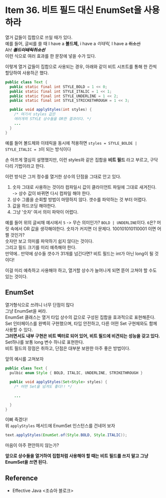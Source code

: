 # Item 36. 비트 필드 대신 EnumSet을 사용하라
열거 값들이 집합으로 쓰일 때가 있다. <br>
예를 들어, 글씨를 쓸 때 I have a **볼드체,** i have a *이테릭,* I have a ~~취소선~~ <br>
Ah! ***~~볼드이테릭취소선~~*** <br>
이런 식으로 여러 효과를 한 문장에 넣을 수가 있다. <br>

이렇게 열거 값들이 집합으로 사용되는 경우, 아래와 같이 비트 시프트를 통해 한 칸씩 할당하여 사용하곤 했다.

```java
public class Text {
  public static final int STYLE_BOLD = 1 << 0;
  public static final int STYLE_ITALIC = 1 << 1;
  public static final int STYLE_UNDERLINE = 1 << 2;
  public static final int STYLE_STRICKETHROUGH = 1 << 3;

  public void applyStyles(int styles) {
    /* 여기서 styles 값은
    여러개의 STYLE 상수들을 OR한 결과이다. */
    ...
  }
}
```
예를 들어 볼드체와 이테릭을 동시에 적용하면 `styles = STYLE_BOLDE | STYLE_ITALIC = 3`이 되는 방식이다 <br>

손 아프게 열심히 설명했지만, 이런 styles와 같은 집합을 **비트 필드** 라고 부르고, 구닥다리 기법이라고 한다. <br>

이런 방식은 그저 정수를 열거한 상수의 단점을 그대로 안고 있다. <br> 
1. 숫자 그대로 사용하는 것이라 컴파일시 값이 클라이언트 파일에 그대로 새겨진다. <br> -> 상수 값이 바뀌면 다시 컴파일 해야 한다. 
2. 상수 그룹을 순회할 방법이 마땅하지 않다. 갯수를 파악하는 것 부터 어렵다.
3. 값을 하드코딩 해야한다.
4. 그냥 '숫자' 여서 의미 파악이 어렵다.

예를 들어 위의 글씨채 예시에서 `5` -> 무슨 의미인가? `BOLD | UNDERLINE`이다. `6`은? 머릿 속에서 OR 값을 생각해야한다. 숫자가 커지면 더 문제다. 100101010110001 이면 어쩔 것인가? <br>
숫자만 보고 의미를 파악하기 쉽지 않다는 것이다. <Br>
그리고 필드 크기를 미리 예측해야 한다. <br>
만약에.. 만약에 상수들 갯수가 31개를 넘긴다면? 비트 필드는 int가 아닌 long이 될 것이다! <br>

이걸 미리 예측하고 사용해야 하고, 열거할 상수가 늘어나게 되면 뜯어 고쳐야 할 수도 있는 것이다. <br>


## EnumSet
열거형식으로 쓰려니 너무 단점이 많다 <br>
그냥 EnumSet을 써라. <br>
EnumSet 클래스는 열거 타입 상수의 값으로 구성된 집합을 효과적으로 표현해준다. <br>
Set 인터페이스를 완벽히 구현했으며, 타입 안전하고, 다른 어떤 Set 구현체와도 함께 사용할 수 있다. <br>
**그러면서도 내부 구현은 비트 벡터로 되어 있어, 비트 필드에 비견되는 성능을 갖고 있다.** Set하나를 보통 long 변수 하나로 표현한다. <br>
비트 필드의 장점은 취하고, 단점은 대부분 보완한 아주 좋은 방법이다. <br>

앞의 예시를 고쳐보자
```java
public class Text {
  pulbic enum Style { BOLD, ITALIC, UNDERLINE, STRIKETHROUGH }

  public void applyStyles(Set<Style> styles) {
    /* 어떤 Set을 넘겨도 좋다!! */
    
    ...

  }
}
```

이뻐 죽겠다! <br>
위 `applyStyles` 메서드에 EnumSet 인스턴스를 건네어 보자 
```java
text.applyStyles(EnumSet.of(Style.BOLD, Style.ITALIC));
```

마음이 아주 편안하지 않는가? <br>

**앞으로 상수들을 열거하여 집합처럼 사용해야 할 때는 비트 필드를 쓰지 말고 그냥 EnumSet을 쓰면 된다.**

## Reference
- Effective Java <조슈아 블로크>
